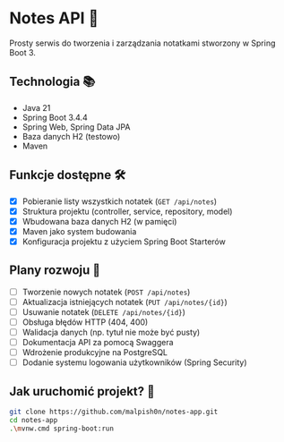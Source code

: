# Notes API 📒

Prosty serwis do tworzenia i zarządzania notatkami stworzony w Spring Boot 3.

## Technologia 📚

- Java 21
- Spring Boot 3.4.4
- Spring Web, Spring Data JPA
- Baza danych H2 (testowo)
- Maven

## Funkcje dostępne 🛠️

- [x] Pobieranie listy wszystkich notatek (`GET /api/notes`)
- [x] Struktura projektu (controller, service, repository, model)
- [x] Wbudowana baza danych H2 (w pamięci)
- [x] Maven jako system budowania
- [x] Konfiguracja projektu z użyciem Spring Boot Starterów

## Plany rozwoju 🚀

- [ ] Tworzenie nowych notatek (`POST /api/notes`)
- [ ] Aktualizacja istniejących notatek (`PUT /api/notes/{id}`)
- [ ] Usuwanie notatek (`DELETE /api/notes/{id}`)
- [ ] Obsługa błędów HTTP (404, 400)
- [ ] Walidacja danych (np. tytuł nie może być pusty)
- [ ] Dokumentacja API za pomocą Swaggera
- [ ] Wdrożenie produkcyjne na PostgreSQL
- [ ] Dodanie systemu logowania użytkowników (Spring Security)

## Jak uruchomić projekt? 🚀

```bash
git clone https://github.com/malpish0n/notes-app.git
cd notes-app
.\mvnw.cmd spring-boot:run
